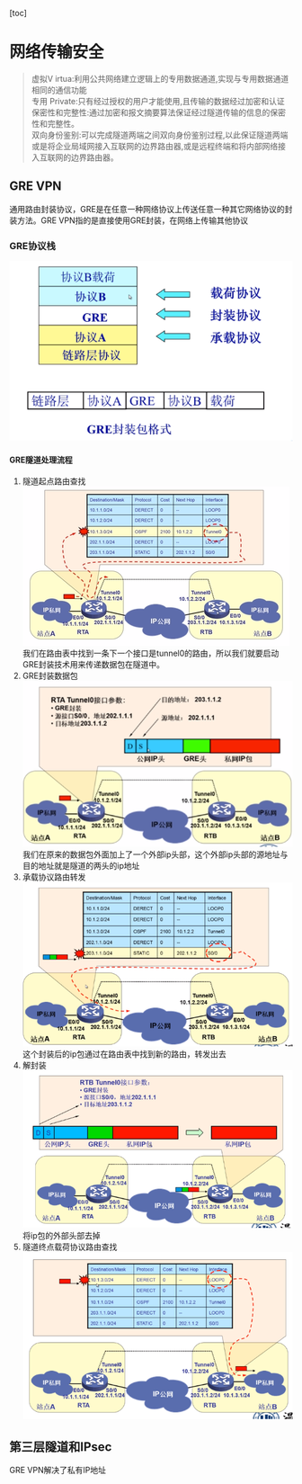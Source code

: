 [toc]
# 网络传输安全
>虚拟Ⅴ irtua:利用公共网络建立逻辑上的专用数据通道,实现与专用数据通道相同的通信功能  
专用 Private:只有经过授权的用户才能使用,且传输的数据经过加密和认证
保密性和完整性:通过加密和报文摘要算法保证经过隧道传输的信息的保密性和完整性。  
双向身份鉴别:可以完成隧道两端之间双向身份鉴别过程,以此保证隧道两端或是将企业局域网接入互联网的边界路由器,或是远程终端和将内部网络接入互联网的边界路由器。   

## GRE VPN
通用路由封装协议，GRE是在任意一种网络协议上传送任意一种其它网络协议的封装方法。GRE VPN指的是直接使用GRE封装，在网络上传输其他协议
### GRE协议栈
![image.png](pictures/4sk87uy1fe.png)
#### GRE隧道处理流程
1. 隧道起点路由查找
![image.png](pictures/z54h1xjvt98.png)
我们在路由表中找到一条下一个接口是tunnel0的路由，所以我们就要启动GRE封装技术用来传递数据包在隧道中。
2. GRE封装数据包
![image.png](pictures/bnphc1hjho8.png)
我们在原来的数据包外面加上了一个外部ip头部，这个外部ip头部的源地址与目的地址就是隧道的两头的ip地址
3. 承载协议路由转发
![image.png](pictures/q21y2j947np.png)
这个封装后的ip包通过在路由表中找到新的路由，转发出去
4. 解封装
![image.png](pictures/3r9ew80hat4.png)
将ip包的外部头部去掉
5. 隧道终点载荷协议路由查找
![image.png](pictures/u5b0juhve58.png)  

## 第三层隧道和IPsec
GRE VPN解决了私有IP地址

```{.python .input}

```
